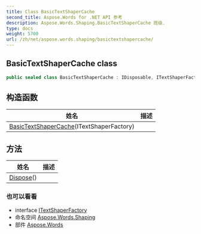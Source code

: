 ```yaml
---
title: Class BasicTextShaperCache
second_title: Aspose.Words for .NET API 参考
description: Aspose.Words.Shaping.BasicTextShaperCache 班级. 
type: docs
weight: 5700
url: /zh/net/aspose.words.shaping/basictextshapercache/
---
```

## BasicTextShaperCache class

```csharp
public sealed class BasicTextShaperCache : IDisposable, ITextShaperFactory
```

## 构造函数

| 姓名 | 描述 |
| --- | --- |
| [BasicTextShaperCache](basictextshapercache/)(ITextShaperFactory) |  |

## 方法

| 姓名 | 描述 |
| --- | --- |
| [Dispose](../../aspose.words.shaping/basictextshapercache/dispose/)() |  |

### 也可以看看

* interface [ITextShaperFactory](../itextshaperfactory/)
* 命名空间 [Aspose.Words.Shaping](../../aspose.words.shaping/)
* 部件 [Aspose.Words](../../)


